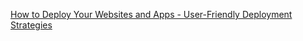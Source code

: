 
[How to Deploy Your Websites and Apps - User-Friendly Deployment Strategies](https://www.freecodecamp.org/news/how-to-deploy-websites-and-applications/)

